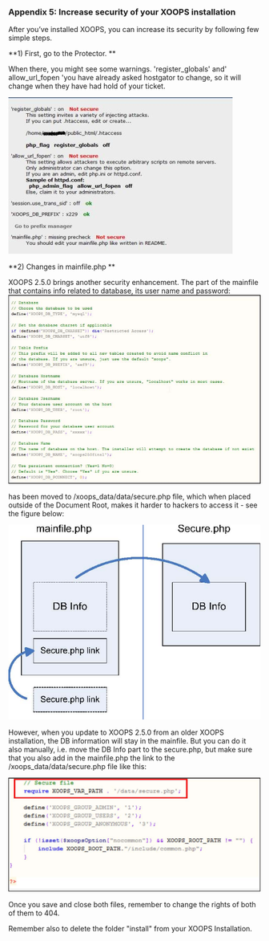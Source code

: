 ### Appendix 5: Increase security of your XOOPS installation


After you’ve installed XOOPS, you can increase its security by following few simple steps.

**1) First, go to the Protector. **

When there, you might see some warnings. 
'register_globals' and' allow_url_fopen 'you have already asked hostgator to change, so it will change when they have had hold of your ticket. 

![image001.png](../assets/img_73.jpg) 

 
**2) Changes in mainfile.php **

XOOPS 2.5.0 brings another security enhancement. 
The part of the mainfile that contains info related to database, its user name and password:
![image001.png](../assets/img_74.jpg)
 
 has been moved to /xoops_data/data/secure.php  file, which when placed outside of the Document Root, makes it harder to hackers to access it - see the figure below:
 
![image001.png](../assets/img_75.jpg)

However, when you update to XOOPS 2.5.0 from an older XOOPS installation, the DB information will stay in the mainfile. 
But you can do it also manually, i.e. move the DB Info part to the secure.php, but make sure that you also add in the mainfile.php the link to the /xoops_data/data/secure.php file like this:

![image001.png](../assets/img_76.jpg) 

Once you save and close both files, remember to change the rights of both of them to 404. 

Remember also to delete the folder "install" from your XOOPS Installation.

